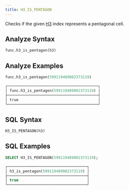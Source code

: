 ```yaml
---
title: H3_IS_PENTAGON
---
```


Checks if the given [H3](https://eng.uber.com/h3/) index represents a pentagonal cell. 

## Analyze Syntax

```python
func.h3_is_pentagon(h3)
```

## Analyze Examples

```python
func.h3_is_pentagon(599119489002373119)

┌─────────────────────────────────────────┐
│ func.h3_is_pentagon(599119489002373119) │
├─────────────────────────────────────────┤
│ true                                    │
└─────────────────────────────────────────┘
```

## SQL Syntax

```sql
H3_IS_PENTAGON(h3)
```

## SQL Examples

```sql
SELECT H3_IS_PENTAGON(599119489002373119);

┌────────────────────────────────────┐
│ h3_is_pentagon(599119489002373119) │
├────────────────────────────────────┤
│ true                               │
└────────────────────────────────────┘
```